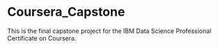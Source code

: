 # Coursera_Capstone
This is the final capstone project for the IBM Data Science Professional Certificate on Coursera.
